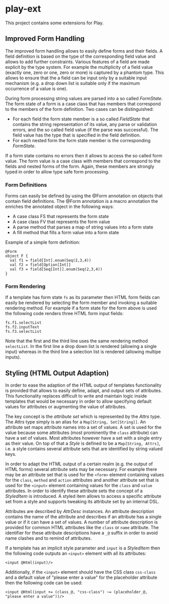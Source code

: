 # play-ext

This project contains some extensions for Play.

## Improved Form Handling

The improved form handling allows to easily define forms and their fields. A field definition is based on the type of the
corresponding field value and allows to add further constraints. Various features of a field are made explicit by the type
system. For example the multiplicity of a field value (exactly one, zero or one, zero or more) is captured by a phantom type.
This allows to ensure that the a field can be input only by a suitable input mechanism (e.g. a drop down list
is suitable only if the maximum occurrence of a value is one).

During form processing string values are parsed into a so called *FormState*. The form state of a form is a case class
that has members that correspond to the members of the form definition. Two cases can be distinguished:

* For each field the form state member is a so called *FieldState* that contains the string representation of its value,
any parse or validation errors, and the so called field value (if the parse was successful). The field value has the
type that is specified in the field definition.
* For each nested form the form state member is the corresponding *FormState*.

If a form state contains no errors then it allows to access the so called form value. The form value is a case class
with members that correspond to the fields and nested forms of the form. Again, these members are strongly typed in
order to allow type safe form processing.

### Form Definitions

Forms can easily be defined by using the @Form annotation on objects that contain field definitions. The @Form annotation
is a macro annotation the enriches the annotated object in the following ways:

* A case class FS that represents the form state
* A case class FV that represents the form value
* A parse method that parses a map of string values into a form state
* A fill method that fills a form value into a form state

Example of a simple form definition:

    @Form
    object F {
      val f1 = field[Int].enum(Seq(2,3,4))
      val f2 = field[Option[Int]]
      val f3 = field[Seq[Int]].enum(Seq(2,3,4))
    }

### Form Rendering

If a template has form state `fs` as its parameter then HTML form fields can easily be rendered by selecting the form
member and invoking a suitable rendering method. For example if a form state for the form above is used the following
code renders three HTML form input fields:

    fs.f1.selectList
    fs.f2.inputText
    fs.f3.selectList

Note that the first and the third line uses the same rendering method `selectList`. In the first line a drop down list
is rendered (allowing a single input) whereas in the third line a selection list is rendered (allowing multipe inputs).

## Styling (HTML Output Adaption)

In order to ease the adaption of the HTML output of templates functionality is provided that allows to easily define, adapt, and output
sets of attributes. This functionality replaces difficult to write and maintain logic inside templates that would be
necessary in order to allow specifying default values for attributes or augmenting the value of attributes.

The key concept is the *attribute set* which is represented by the *Attrs* type. The Attrs type simply is
an alias for a `Map[String, Set[String]]`. An attribute set maps attribute names into a set of values. A set is
used for the value because some attributes (most prominently the `class` attribute) can have a set of values. Most attributes
however have a set with a single entry as their value. On top of that a *Style* is defined to be a `Map[String, Attrs]`,
i.e. a style contains several attribute sets that are identified by string valued keys.

In order to adapt the HTML output of a certain realm (e.g. the output of HTML forms) several attribute sets may be
necessary. For example there may be an attribute set that is used for the `<form>` element containing values for the `class`, `method` and
`action` attributes and another attribute set that is used for the `<input>` element containing values for the `class` and `value`
attributes. In order to identify these attribute sets the concept of a *StyledItem* is introduced. A styled item allows
to access a specific attribute set from a style and supports tweaking its attribute set by an internal DSL.

Attributes are described by *AttrDesc* instances. An attribute description contains the name of the attribute and describes
if an attribute has a single value or if it can have a set of values. A number of attribute description is provided for
common HTML attributes like the `class` or `name` attribute. The identifier for these attribute descriptions have a
`_@` suffix in order to avoid name clashes and to remind of attributes.

If a template has an implicit style parameter and `input` is a *StyledItem* then the following code outputs an `<input>` element
with all its attributes:

    <input @Html(input)/>

Additionally, if the `<input>` element should have the CSS class `css-class` and a default value of "please enter a value"
for the placeholder attribute then the following code can be used:

    <input @Html(input += (class_@, "css-class") ~= (placeholder_@, "please enter a value"))/>

